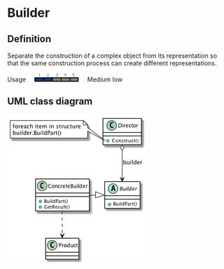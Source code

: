 # Builder

## Definition
Separate the construction of a complex object from its representation so that the same construction process can create different representations.
<BR>

Usage     ![Usage](../../../docs/Pictures/Usage2.png)     Medium low

## UML class diagram
![GitHub Logo](../../../docs/Diagrams/UML/DesignPatterns/Builder.png)
